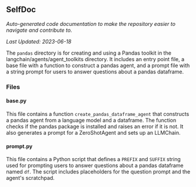 <!--- START SELFDOC --->
## SelfDoc
_Auto-generated code documentation to make the repository easier to navigate and contribute to._

_Last Updated: 2023-06-18_

The `pandas` directory is for creating and using a Pandas toolkit in the langchain/agents/agent_toolkits directory. It includes an entry point file, a base file with a function to construct a pandas agent, and a prompt file with a string prompt for users to answer questions about a pandas dataframe.

### Files
#### base.py
This file contains a function `create_pandas_dataframe_agent` that constructs a pandas agent from a language model and a dataframe. The function checks if the pandas package is installed and raises an error if it is not. It also generates a prompt for a ZeroShotAgent and sets up an LLMChain.

#### prompt.py
This file contains a Python script that defines a `PREFIX` and `SUFFIX` string used for prompting users to answer questions about a pandas dataframe named `df`. The script includes placeholders for the question prompt and the agent's scratchpad.

<!--- END SELFDOC --->
